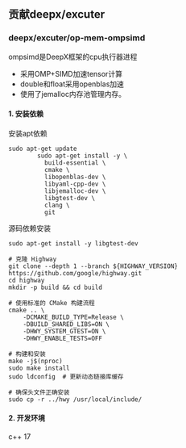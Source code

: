 ## 贡献deepx/excuter

### deepx/excuter/op-mem-ompsimd

ompsimd是DeepX框架的cpu执行器进程

+ 采用OMP+SIMD加速tensor计算
+ double和float采用openblas加速
+ 使用了jemalloc内存池管理内存。


#### 1. 安装依赖

 安装apt依赖

```
sudo apt-get update
        sudo apt-get install -y \
          build-essential \
          cmake \
          libopenblas-dev \
          libyaml-cpp-dev \
          libjemalloc-dev \
          libgtest-dev \
          clang \
          git
```
 
源码依赖安装

```
sudo apt-get install -y libgtest-dev

# 克隆 Highway
git clone --depth 1 --branch ${HIGHWAY_VERSION} https://github.com/google/highway.git
cd highway
mkdir -p build && cd build

# 使用标准的 CMake 构建流程
cmake .. \
    -DCMAKE_BUILD_TYPE=Release \
    -DBUILD_SHARED_LIBS=ON \
    -DHWY_SYSTEM_GTEST=ON \
    -DHWY_ENABLE_TESTS=OFF

# 构建和安装
make -j$(nproc)
sudo make install
sudo ldconfig  # 更新动态链接库缓存

# 确保头文件正确安装
sudo cp -r ../hwy /usr/local/include/
```

#### 2. 开发环境

c++ 17

